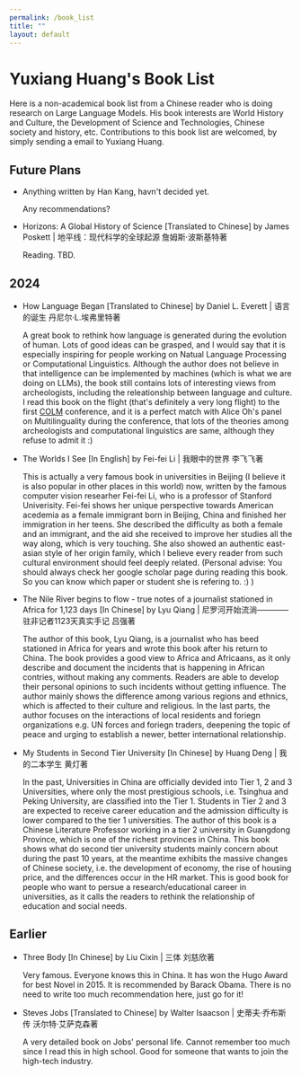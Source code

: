```yaml
---
permalink: /book_list
title: ""
layout: default
---
```


# Yuxiang Huang's Book List

Here is a non-academical book list from a Chinese reader who is doing research on Large Language Models. His book interests are World History and Culture, the Development of Science and Technologies, Chinese society and history, etc. Contributions to this book list are welcomed, by simply sending a email to Yuxiang Huang.

## Future Plans

- Anything written by Han Kang, havn't decided yet.

    Any recommendations? 

- Horizons: A Global History of Science [Translated to Chinese] by James Poskett \| 地平线：现代科学的全球起源 詹姆斯·波斯基特著

    Reading. TBD.

## 2024

- How Language Began [Translated to Chinese] by Daniel L. Everett \| 语言的诞生 丹尼尔·L.埃弗里特著

    A great book to rethink how language is generated during the evolution of human. Lots of good ideas can be grasped, and I would say that it is especially inspiring for people working on Natual Language Processing or Computational Linguistics. Although the author does not believe in that intelligence can be implemented by machines (which is what we are doing on LLMs), the book still contains lots of interesting views from archeologists, including the releationship between language and culture. I read this book on the flight (that's definitely a very long flight) to the first [COLM](https://colmweb.org/) conference, and it is a perfect match with Alice Oh's panel on Multilinguality during the conference, that lots of the theories among archeologists and computational linguistics are same, although they refuse to admit it :)

- The Worlds I See [In English] by Fei-fei Li \| 我眼中的世界 李飞飞著

    This is actually a very famous book in universities in Beijing (I believe it is also popular in other places in this world) now, written by the famous computer vision researher Fei-fei Li, who is a professor of Stanford Univerisity. Fei-fei shows her unique perspective towards American acedemia as a female immigrant born in Beijing, China and finished her immigration in her teens. She described the difficulty as both a female and an immigrant, and the aid she received to improve her studies all the way along, which is very touching. She also showed an authentic east-asian style of her origin family, which I believe every reader from such cultural environment should feel deeply related. (Personal advise: You should always check her google scholar page during reading this book. So you can know which paper or student she is refering to. :) )

- The Nile River begins to flow - true notes of a journalist stationed in Africa for 1,123 days [In Chinese] by Lyu Qiang \| 尼罗河开始流淌————驻非记者1123天真实手记 吕强著

    The author of this book, Lyu Qiang, is a journalist who has beed stationed in Africa for years and wrote this book after his return to China. The book provides a good view to Africa and Africaans, as it only describe and document the incidents that is happening in African contries, without making any comments. Readers are able to develop their personal opinions to such incidents without getting influence. The author mainly shows the difference among various regions and ethnics, which is affected to their culture and religious. In the last parts, the author focuses on the interactions of local residents and foriegn organizations e.g. UN forces and foriegn traders, deepening the topic of peace and urging to establish a newer, better international relationship.

- My Students in Second Tier University [In Chinese] by Huang Deng \| 我的二本学生 黄灯著

    In the past, Universities in China are officially devided into Tier 1, 2 and 3 Universities, where only the most prestigious schools, i.e. Tsinghua and Peking University, are classified into the Tier 1. Students in Tier 2 and 3 are expected to receive career education and the admission difficulty is lower compared to the tier 1 universities. The author of this book is a Chinese Literature Professor working in a tier 2 university in Guangdong Province, which is one of the richest provinces in China. This book shows what do second tier university students mainly concern about during the past 10 years, at the meantime exhibits the massive changes of Chinese society, i.e. the development of economy, the rise of housing price, and the differences occur in the HR market. This is good book for people who want to persue a research/educational career in universities, as it calls the readers to rethink the relationship of education and social needs.


## Earlier

- Three Body [In Chinese] by Liu Cixin \| 三体 刘慈欣著

    Very famous. Everyone knows this in China. It has won the Hugo Award for best Novel in 2015. It is recommended by Barack Obama. There is no need to write too much recommendation here, just go for it!

- Steves Jobs [Translated to Chinese] by Walter Isaacson \| 史蒂夫·乔布斯传 沃尔特·艾萨克森著

    A very detailed book on Jobs' personal life. Cannot remember too much since I read this in high school. Good for someone that wants to join the high-tech industry.

